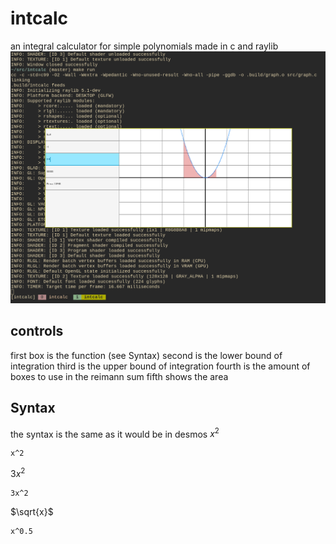 # intcalc
an integral calculator for simple polynomials made in c and raylib
![intcalc in action](screenshot.png)

## controls
first box is the function (see Syntax)
second is the lower bound of integration
third is the upper bound of integration
fourth is the amount of boxes to use in the reimann sum
fifth shows the area

## Syntax
the syntax is the same as it would be in desmos
$x^2$
```
x^2
```
$3x^2$
```
3x^2
```
$\sqrt{x}$
```
x^0.5
```
